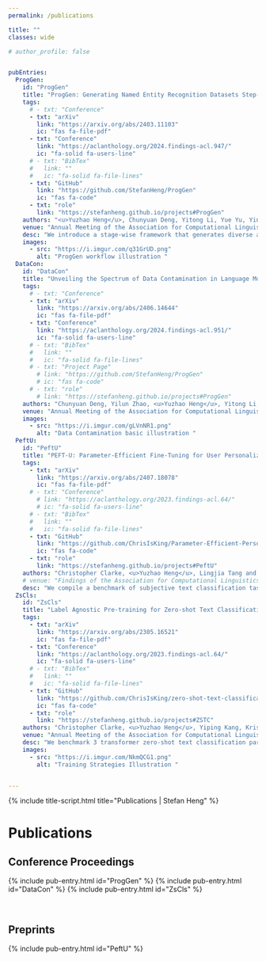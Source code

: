 ```yaml
---
permalink: /publications

title: ""
classes: wide

# author_profile: false


pubEntries:
  ProgGen:
    id: "ProgGen"
    title: "ProgGen: Generating Named Entity Recognition Datasets Step-by-step with Self-Reflexive Large Language Models"
    tags:
      # - txt: "Conference"
      - txt: "arXiv"
        link: "https://arxiv.org/abs/2403.11103"
        ic: "fas fa-file-pdf"
      - txt: "Conference"
        link: "https://aclanthology.org/2024.findings-acl.947/"
        ic: "fa-solid fa-users-line"
      # - txt: "BibTex"
      #   link: ""
      #   ic: "fa-solid fa-file-lines"
      - txt: "GitHub"
        link: "https://github.com/StefanHeng/ProgGen"
        ic: "fas fa-code"
      - txt: "role"
        link: "https://stefanheng.github.io/projects#ProgGen"
    authors: "<u>Yuzhao Heng</u>, Chunyuan Deng, Yitong Li, Yue Yu, Yinghao Li, Rongzhi Zhang and Chao Zhang"
    venue: "Annual Meeting of the Association for Computational Linguistics (ACL) Findings, 2024"
    desc: "We introduce a stage-wise framework that generates diverse and accurate NER training datasets given only under 10 annotated instances. DeBERTa fine-tuned on the generated datasets out-performs/performs similarly to GPT-3.5 few-shot prompting. "
    images:
      - src: "https://i.imgur.com/q31GrUD.png"
        alt: "ProgGen workflow illustration "
  DataCon:
    id: "DataCon"
    title: "Unveiling the Spectrum of Data Contamination in Language Model: A Survey from Detection to Remediation"
    tags:
      # - txt: "Conference"
      - txt: "arXiv"
        link: "https://arxiv.org/abs/2406.14644"
        ic: "fas fa-file-pdf"
      - txt: "Conference"
        link: "https://aclanthology.org/2024.findings-acl.951/"
        ic: "fa-solid fa-users-line"
      # - txt: "BibTex"
      #   link: ""
      #   ic: "fa-solid fa-file-lines"
      # - txt: "Project Page"
        # link: "https://github.com/StefanHeng/ProgGen"
        # ic: "fas fa-code"
      # - txt: "role"
        # link: "https://stefanheng.github.io/projects#ProgGen"
    authors: "Chunyuan Deng, Yilun Zhao, <u>Yuzhao Heng</u>, Yitong Li, Jiannan Cao, Xiangru Tang, Arman Cohan"
    venue: "Annual Meeting of the Association for Computational Linguistics (ACL) Findings, 2024"
    images:
      - src: "https://i.imgur.com/gLVnNR1.png"
        alt: "Data Contamination basic illustration "
  PeftU:
    id: "PeftU"
    title: "PEFT-U: Parameter-Efficient Fine-Tuning for User Personalization"
    tags:
      - txt: "arXiv"
        link: "https://arxiv.org/abs/2407.18078"
        ic: "fas fa-file-pdf"
      # - txt: "Conference"
        # link: "https://aclanthology.org/2023.findings-acl.64/"
        # ic: "fa-solid fa-users-line"
      # - txt: "BibTex"
      #   link: ""
      #   ic: "fa-solid fa-file-lines"
      - txt: "GitHub"
        link: "https://github.com/ChrisIsKing/Parameter-Efficient-Personalization"
        ic: "fas fa-code"
      - txt: "role"
        link: "https://stefanheng.github.io/projects#PeftU"
    authors: "Christopher Clarke, <u>Yuzhao Heng</u>, Lingjia Tang and Jason Mars"
    # venue: "Findings of the Association for Computational Linguistics (ACL), 2023"
    desc: "We compile a benchmark of subjective text classification tasks for personalization, where user preferences may differ for the same input. The benchmark contains 11 datasets spanning hate-speech, sentiment and humor, with high inter-annotator disagreement. "
  ZsCls:
    id: "ZsCls"
    title: "Label Agnostic Pre-training for Zero-shot Text Classification"
    tags:
      - txt: "arXiv"
        link: "https://arxiv.org/abs/2305.16521"
        ic: "fas fa-file-pdf"
      - txt: "Conference"
        link: "https://aclanthology.org/2023.findings-acl.64/"
        ic: "fa-solid fa-users-line"
      # - txt: "BibTex"
      #   link: ""
      #   ic: "fa-solid fa-file-lines"
      - txt: "GitHub"
        link: "https://github.com/ChrisIsKing/zero-shot-text-classification"
        ic: "fas fa-code"
      - txt: "role"
        link: "https://stefanheng.github.io/projects#ZSTC"
    authors: "Christopher Clarke, <u>Yuzhao Heng</u>, Yiping Kang, Krisztian Flautner, Lingjia Tang and Jason Mars"
    venue: "Annual Meeting of the Association for Computational Linguistics (ACL) Findings, 2023"
    desc: "We benchmark 3 transformer zero-shot text classification paradigms (cross-encoding, dual-encoding, generative) on 18 classification datasets among 3 domains with unseen labels during training. We found that integrating the dataset domain into training improves accuracy by 1% on average."
    images:
      - src: "https://i.imgur.com/NkmQCG1.png"
        alt: "Training Strategies Illustration "


---
```

{% include title-script.html title="Publications | Stefan Heng" %}


# Publications

## Conference Proceedings

{% include pub-entry.html id="ProgGen" %}
{% include pub-entry.html id="DataCon" %}
{% include pub-entry.html id="ZsCls" %}

<br>


## Preprints

{% include pub-entry.html id="PeftU" %}

<br>




